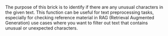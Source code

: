 The purpose of this brick is to identify if there are any unusual characters in the given text. This function can be useful for text preprocessing tasks, especially for checking reference material in RAG (Retrieval Augmented Generation) use cases where you want to filter out text that contains unusual or unexpected characters.